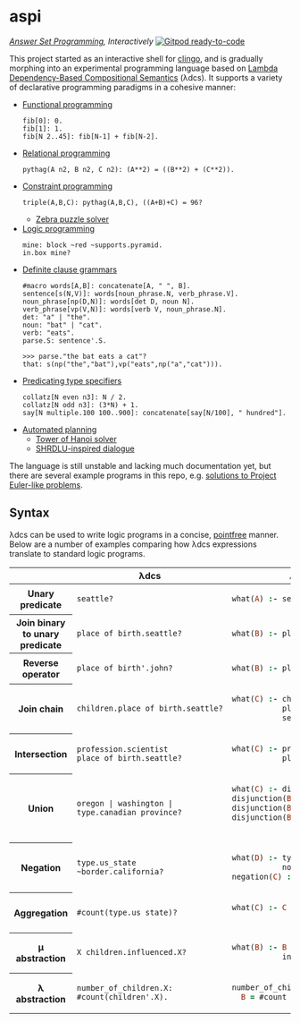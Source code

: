 # aspi
*[Answer Set Programming](https://en.wikipedia.org/wiki/Answer_set_programming), Interactively*
[![Gitpod ready-to-code](https://img.shields.io/badge/Gitpod-ready--to--code-blue?logo=gitpod)](https://gitpod.io/#https://github.com/davidar/aspi)

This project started as an interactive shell for [clingo](https://github.com/potassco/clingo), and is gradually morphing into an experimental programming language based on [Lambda Dependency-Based Compositional Semantics](https://arxiv.org/abs/1309.4408) (λdcs). It supports a variety of declarative programming paradigms in a cohesive manner:

- [Functional programming](https://en.wikipedia.org/wiki/Functional_programming)
  ```
  fib[0]: 0.
  fib[1]: 1.
  fib[N 2..45]: fib[N-1] + fib[N-2].
  ```
- [Relational programming](http://matt.might.net/articles/microkanren/)
  ```
  pythag(A n2, B n2, C n2): (A**2) = ((B**2) + (C**2)).
  ```
- [Constraint programming](https://en.wikipedia.org/wiki/Constraint_programming)
  ```
  triple(A,B,C): pythag(A,B,C), ((A+B)+C) = 96?
  ```
  - [Zebra puzzle solver](test/zebra.log)
- [Logic programming](https://en.wikipedia.org/wiki/Logic_programming)
  ```
  mine: block ~red ~supports.pyramid.
  in.box mine?
  ```
- [Definite clause grammars](https://en.wikipedia.org/wiki/Definite_clause_grammar)
  ```
  #macro words[A,B]: concatenate[A, " ", B].
  sentence[s(N,V)]: words[noun_phrase.N, verb_phrase.V].
  noun_phrase[np(D,N)]: words[det D, noun N].
  verb_phrase[vp(V,N)]: words[verb V, noun_phrase.N].
  det: "a" | "the".
  noun: "bat" | "cat".
  verb: "eats".
  parse.S: sentence'.S.
  ```
  ```
  >>> parse."the bat eats a cat"?
  that: s(np("the","bat"),vp("eats",np("a","cat"))).
  ```
- [Predicating type specifiers](https://www.cs.cmu.edu/Groups/AI/html/cltl/clm/node47.html)
  ```
  collatz[N even n3]: N / 2.
  collatz[N odd n3]: (3*N) + 1.
  say[N multiple.100 100..900]: concatenate[say[N/100], " hundred"].
  ```
- [Automated planning](https://en.wikipedia.org/wiki/Automated_planning_and_scheduling)
  - [Tower of Hanoi solver](test/hanoi.log)
  - [SHRDLU-inspired dialogue](test/shrdlu.log)

The language is still unstable and lacking much documentation yet, but there are several example programs in this repo, e.g. [solutions to Project Euler-like problems](test/euler/).

## Syntax

λdcs can be used to write logic programs in a concise, [pointfree](https://wiki.haskell.org/Pointfree) manner. Below are a number of examples comparing how λdcs expressions translate to standard logic programs.

<table>
<thead><tr><th scope="col"></th><th scope="col">λdcs</th><th scope="col">ASP logic program</th></tr></thead>
<tbody>
<tr><th scope="row">Unary predicate</th>
<td>

```
seattle?
```

</td><td>

```prolog
what(A) :- seattle(A).
```

</td></tr>
<tr><th scope="row">Join binary to unary predicate</th>
<td>

```
place_of_birth.seattle?
```

</td><td>

```prolog
what(B) :- place_of_birth(B,A), seattle(A).
```

</td></tr>
<tr><th scope="row">Reverse operator</th>
<td>

```
place_of_birth'.john?
```

</td><td>

```prolog
what(B) :- place_of_birth(A,B), john(A).
```

</td></tr>
<tr><th scope="row">Join chain</th>
<td>

```
children.place_of_birth.seattle?
```

</td><td>

```prolog
what(C) :- children(C,B),
           place_of_birth(B,A),
           seattle(A).
```

</td></tr>
<tr><th scope="row">Intersection</th>
<td>

```
profession.scientist place_of_birth.seattle?
```

</td><td>

```prolog
what(C) :- profession(C,A), scientist(A),
           place_of_birth(C,B), seattle(B).
```

</td></tr>
<tr><th scope="row">Union</th>
<td>

```
oregon | washington | type.canadian_province?
```

</td><td>

```prolog
what(C) :- disjunction(C).
disjunction(B) :- oregon(B).
disjunction(B) :- washington(B).
disjunction(B) :- type(B,A),
                  canadian_province(A).
```

</td></tr>
<tr><th scope="row">Negation</th>
<td>

```
type.us_state ~border.california?
```

</td><td>

```prolog
what(D) :- type(D,A), us_state(A),
           not negation(D).
negation(C) :- border(C,B), california(B).
```

</td></tr>
<tr><th scope="row">Aggregation</th>
<td>

```
#count(type.us_state)?
```

</td><td>

```prolog
what(C) :- C = #count { B : type(B,A),
                            us_state(A) }.
```

</td></tr>
<tr><th scope="row">μ abstraction</th>
<td>

```
X children.influenced.X?
```

</td><td>

```prolog
what(B) :- B = MuX, children(B,A),
           influenced(A,MuX).
```

</td></tr>
<tr><th scope="row">λ abstraction</th>
<td>

```
number_of_children.X: #count(children'.X).
```

</td><td>

```prolog
number_of_children(B,MuX) :-
  B = #count { A : children(MuX,A) }.
```

</td></tr>
</tbody>
</table>
